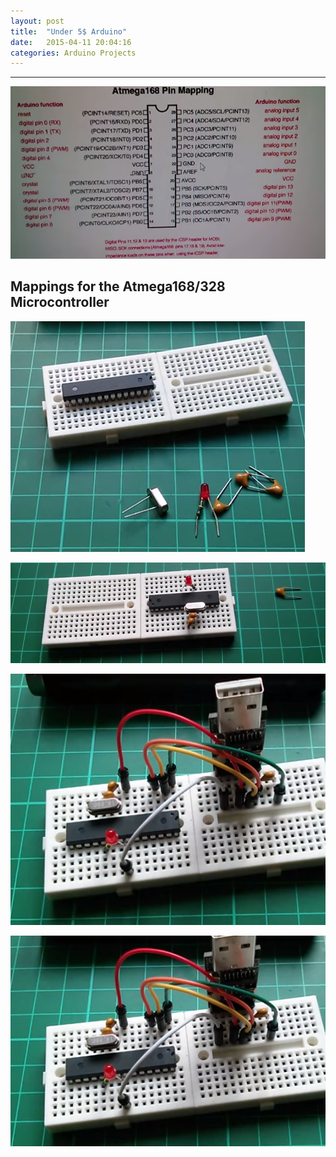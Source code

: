 ```yaml
---
layout: post
title:  "Under 5$ Arduino"
date:   2015-04-11 20:04:16
categories: Arduino Projects
---
```


***
![](/images/under5-arduino/01-mappings.png)

## Mappings for the Atmega168/328 Microcontroller

![](/images/under5-arduino/02-gettingstarted.png)

![](/images/under5-arduino/03-assembly.png)

![](/images/under5-arduino/04-completed.png)

![](/images/under5-arduino/05-completed.png)